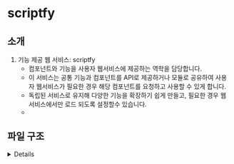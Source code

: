 # scriptfy


## 소개

1. 기능 제공 웹 서비스: scriptfy
    - 컴포넌트와 기능을 사용자 웹서비스에 제공하는 역학을 담당합니다.
    - 이 서비스는 공통 기능과 컴포넌트를  API로 제공하거나 모듈로 공유하여 사용자 웹서비스가 필요한 경우 해당 컴포넌트를 요청하고 사용할 수 있게 합니다.
    - 독립된 서비스로 유지해 다양한 기능을 확장하기 쉽게 만들고, 필요한 경우 웹 서비스에서만 로드 되도록 설정할수 있습니다.
    - 
## 파일 구조 

<details>

/my-ui-library
│
├── /dist                         # 빌드된 파일 (배포용)
│   ├── react/
│   │   ├── my-ui-library.react.esm.js
│   │   ├── my-ui-library.react.cjs.js
│   │   └── my-ui-library.react.d.ts
│   │
│   ├── vanilla/
│   │   ├── my-ui-library.vanilla.umd.js
│   │   ├── my-ui-library.vanilla.esm.js
│   │   └── my-ui-library.vanilla.min.js
│   │
│   ├── styles/
│   │   └── my-ui-library.css
│   │
│   └── index.js
│
├── /docs                        # 문서화와 데모 웹페이지 소스
│   ├── /public                  # 정적 파일
│   │   └── favicon.ico
│   │
│   ├── /src                     # 문서화 페이지 소스
│   │   ├── /components
│   │   │   ├── Header.js
│   │   │   ├── Footer.js
│   │   │   └── DemoSection.js   # 데모용 섹션 컴포넌트
│   │   │
│   │   ├── /pages
│   │   │   ├── Home.js          # 메인 페이지
│   │   │   ├── Docs.js          # 설명 페이지
│   │   │   └── Examples.js      # 데모 페이지
│   │   │
│   │   ├── App.js               # 문서화 웹사이트의 진입점
│   │   └── index.js             # ReactDOM 렌더링
│   │
│   └── package.json             # 문서화 웹사이트의 별도 의존성
│
├── /src                        # 라이브러리 소스
│   ├── /components
│   │   ├── /react
│   │   │   ├── Button.tsx
│   │   │   ├── Input.tsx
│   │   │   └── index.ts
│   │   │
│   │   ├── /vanilla
│   │   │   ├── Button.js
│   │   │   ├── Input.js
│   │   │   └── index.js
│   │   │
│   │   └── index.js             # React & Vanilla 공통 모음
│   │
│   ├── /styles
│   │   ├── global.css
│   │   └── theme.js
│   │
│   └── index.js
│
├── /examples                   # 데모 코드
│   ├── react/                  # React 데모 코드
│   │   ├── react-button-demo.js
│   │   ├── react-input-demo.js
│   │   └── index.js
│   │
│   ├── vanilla/                # Vanilla JS 데모 코드
│   │   ├── vanilla-button-demo.js
│   │   ├── vanilla-input-demo.js
│   │   └── index.html
│
├── package.json
├── rollup.config.js
├── tsconfig.json
├── README.md                   # GitHub 문서
└── .gitignore

</details>
